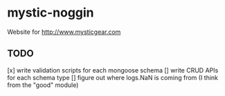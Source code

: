 # mystic-noggin

Website for http://www.mysticgear.com

## TODO
[x]   write validation scripts for each mongoose schema
[]    write CRUD APIs for each schema type
[]    figure out where logs.NaN is coming from (I think from the "good" module)
